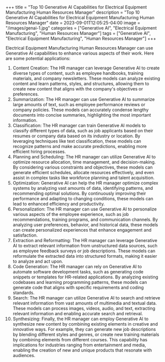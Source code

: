 +++
title = "Top 10 Generative AI Capabilities for Electrical Equipment Manufacturing Human Resources Manager"
description = "Top 10 Generative AI Capabilities for Electrical Equipment Manufacturing Human Resources Manager"
date = 2023-09-01T12:05:25-04:00
image = "/images/genai-1.jpg"
categories = ["Generative AI", "Electrical Equipment Manufacturing", "Human Resources Manager"]
tags = ["Generative AI", "Electrical Equipment Manufacturing", "Human Resources Manager"]
+++

Electrical Equipment Manufacturing Human Resources Manager can use Generative AI capabilities to enhance various aspects of their work. Here are some potential applications:

1. Content Creation: The HR manager can leverage Generative AI to create diverse types of content, such as employee handbooks, training materials, and company newsletters. These models can analyze existing content and learn patterns, styles, and structures, allowing them to create new content that aligns with the company's objectives or preferences.
2. Summarization: The HR manager can use Generative AI to summarize large amounts of text, such as employee performance reviews or company policies. These models can accurately condense lengthy documents into concise summaries, highlighting the most important information.
3. Classification: The HR manager can train Generative AI models to classify different types of data, such as job applicants based on their resumes or company data based on its industry or location. By leveraging techniques like text classification, these models can recognize patterns and make accurate predictions, enabling more efficient hiring processes.
4. Planning and Scheduling: The HR manager can utilize Generative AI to optimize resource allocation, time management, and decision-making. By considering various constraints and objectives, these models can generate efficient schedules, allocate resources effectively, and even assist in complex tasks like workforce planning and talent acquisition.
5. Optimization: Generative AI can help the HR manager optimize complex systems by analyzing vast amounts of data, identifying patterns, and recommending optimal solutions. By continuously improving their performance and adapting to changing conditions, these models can lead to enhanced efficiency and productivity.
6. Personalization: The HR manager can use Generative AI to personalize various aspects of the employee experience, such as job recommendations, training programs, and communication channels. By analyzing user preferences, behavior, and historical data, these models can create personalized experiences that enhance engagement and satisfaction.
7. Extraction and Reformatting: The HR manager can leverage Generative AI to extract relevant information from unstructured data sources, such as employee feedback surveys or job descriptions. These models can reformulate the extracted data into structured formats, making it easier to analyze and act upon.
8. Code Generation: The HR manager can rely on Generative AI to automate software development tasks, such as generating code snippets or templates for HR-related applications. By analyzing existing codebases and learning programming patterns, these models can generate code that aligns with specific requirements and coding standards.
9. Search: The HR manager can utilize Generative AI to search and retrieve relevant information from vast amounts of multimedia and textual data. These models can process images, videos, audio, and text, extracting relevant information and enabling accurate search and retrieval.
10. Synthesizing: Finally, the HR manager can employ Generative AI to synthesize new content by combining existing elements in creative and innovative ways. For example, they can generate new job descriptions by blending different styles and genres, or create new training materials by combining elements from different courses. This capability has implications for industries ranging from entertainment and media, enabling the creation of new and unique products that resonate with audiences.